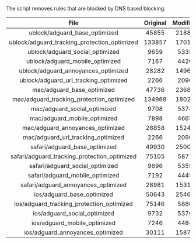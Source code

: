 The script removes rules that are blocked by DNS based blocking.


| File | Original | Modified |
|:----:|:-----:|:-----:|
| ublock/adguard_base_optimized | 45855 | 21881 |
| ublock/adguard_tracking_protection_optimized | 133857 | 17013 |
| ublock/adguard_social_optimized | 9659 | 5335 |
| ublock/adguard_mobile_optimized | 7167 | 4420 |
| ublock/adguard_annoyances_optimized | 28282 | 14969 |
| ublock/adguard_url_tracking_optimized | 2266 | 2090 |
| mac/adguard_base_optimized | 47736 | 23683 |
| mac/adguard_tracking_protection_optimized | 134968 | 18027 |
| mac/adguard_social_optimized | 9708 | 5374 |
| mac/adguard_mobile_optimized | 7898 | 4665 |
| mac/adguard_annoyances_optimized | 28858 | 15245 |
| mac/adguard_url_tracking_optimized | 2266 | 2090 |
| safari/adguard_base_optimized | 49930 | 25000 |
| safari/adguard_tracking_protection_optimized | 75105 | 5877 |
| safari/adguard_social_optimized | 9696 | 5359 |
| safari/adguard_mobile_optimized | 7192 | 4445 |
| safari/adguard_annoyances_optimized | 28981 | 15318 |
| ios/adguard_base_optimized | 50643 | 25465 |
| ios/adguard_tracking_protection_optimized | 75146 | 5880 |
| ios/adguard_social_optimized | 9732 | 5376 |
| ios/adguard_mobile_optimized | 7246 | 4484 |
| ios/adguard_annoyances_optimized | 30111 | 15878 |